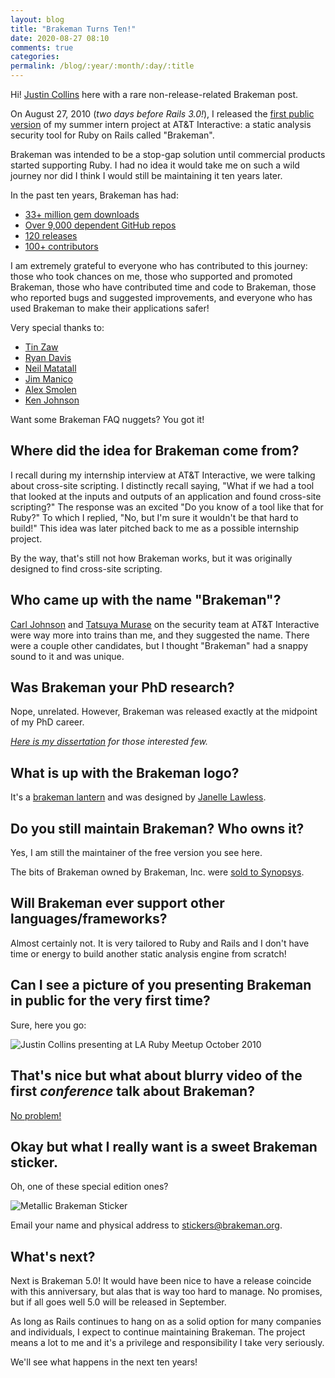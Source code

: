 ```yaml
---
layout: blog
title: "Brakeman Turns Ten!"
date: 2020-08-27 08:10
comments: true
categories:
permalink: /blog/:year/:month/:day/:title
---
```


Hi! [Justin Collins](https://twitter.com/presidentbeef) here with a rare non-release-related Brakeman post.

On August 27, 2010 (_two days before Rails 3.0!_), I released the [first public version](https://rubygems.org/gems/brakeman/versions/0.0.2) of my summer intern project at AT&T Interactive: a static analysis security tool for Ruby on Rails called "Brakeman".

Brakeman was intended to be a stop-gap solution until commercial products started supporting Ruby. I had no idea it would take me on such a wild journey nor did I think I would still be maintaining it ten years later.

In the past ten years, Brakeman has had:

* [33+ million gem downloads](https://rubygems.org/gems/brakeman)
* [Over 9,000 dependent GitHub repos](https://github.com/presidentbeef/brakeman/network/dependents?package_id=UGFja2FnZS0yMzgzMw%3D%3D)
* [120 releases](https://github.com/presidentbeef/brakeman/releases)
* [100+ contributors](https://github.com/presidentbeef/brakeman/graphs/contributors)

I am extremely grateful to everyone who has contributed to this journey: those who took chances on me, those who supported and promoted Brakeman, those who have contributed time and code to Brakeman, those who reported bugs and suggested improvements, and everyone who has used Brakeman to make their applications safer!

Very special thanks to:

* [Tin Zaw](https://www.linkedin.com/in/tinzaw/)
* [Ryan Davis](https://www.zenspider.com/)
* [Neil Matatall](https://twitter.com/ndm)
* [Jim Manico](https://manicode.com/)
* [Alex Smolen](https://alexsmolen.com/)
* [Ken Johnson](https://twitter.com/cktricky)

Want some Brakeman FAQ nuggets? You got it!

## Where did the idea for Brakeman come from?

I recall during my internship interview at AT&T Interactive, we were talking about cross-site scripting. I distinctly recall saying, "What if we had a tool that looked at the inputs and outputs of an application and found cross-site scripting?" The response was an excited "Do you know of a tool like that for Ruby?" To which I replied, "No, but I'm sure it wouldn't be that hard to build!" This idea was later pitched back to me as a possible internship project.

By the way, that's still not how Brakeman works, but it was originally designed to find cross-site scripting.

## Who came up with the name "Brakeman"?

[Carl Johnson](https://www.linkedin.com/in/carlivar/) and [Tatsuya Murase](https://www.linkedin.com/in/tatsuya-murase-a8061/) on the security team at AT&T Interactive were way more into trains than me, and they suggested the name. There were a couple other candidates, but I thought "Brakeman" had a snappy sound to it and was unique.

## Was Brakeman your PhD research?

Nope, unrelated. However, Brakeman was released exactly at the midpoint of my PhD career.

_[Here is my dissertation](https://escholarship.org/uc/item/8md1h50q) for those interested few._

## What is up with the Brakeman logo?

It's a [brakeman lantern](https://www.google.com/search?source=univ&tbm=isch&q=brakeman+lantern) and was designed by [Janelle Lawless](http://www.nell-ux.com/).

## Do you still maintain Brakeman? Who owns it?

Yes, I am still the maintainer of the free version you see here.

The bits of Brakeman owned by Brakeman, Inc. were [sold to Synopsys](https://brakemanpro.com/2018/06/28/brakeman-pro-acquired-by-synopsys).

## Will Brakeman ever support other languages/frameworks?

Almost certainly not. It is very tailored to Ruby and Rails and I don't have time or energy to build another static analysis engine from scratch!

## Can I see a picture of you presenting Brakeman in public for the very first time?

Sure, here you go:

![Justin Collins presenting at LA Ruby Meetup October 2010](/images/Justin_LARuby_October_2010.jpeg)

## That's nice but what about blurry video of the first _conference_ talk about Brakeman?

[No problem!](https://vimeo.com/32696936)

## Okay but what I really want is a sweet Brakeman sticker.

Oh, one of these special edition ones?

![Metallic Brakeman Sticker](/images/brakeman_metal_sticker.jpg)

Email your name and physical address to stickers@brakeman.org.

## What's next?

Next is Brakeman 5.0! It would have been nice to have a release coincide with this anniversary, but alas that is way too hard to manage. No promises, but if all goes well 5.0 will be released in September.

As long as Rails continues to hang on as a solid option for many companies and individuals, I expect to continue maintaining Brakeman. The project means a lot to me and it's a privilege and responsibility I take very seriously.

We'll see what happens in the next ten years!
